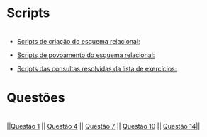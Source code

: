 # Scripts <h1>
 
- [Scripts de criação do esquema relacional:](https://github.com/20200120712/ProjetoABD/blob/main/tarefas/t01/tarefa01-create.sql)

- [Scripts de povoamento do esquema relacional:](https://github.com/20200120712/ProjetoABD/blob/main/tarefas/t01/tarefa01-inserts.sql)

- [Scripts das consultas resolvidas da lista de exercícios:](https://github.com/20200120712/ProjetoABD/tree/main/tarefas/t01)

# Questões <h1>
 
||[Questão 1](https://github.com/20200120712/ProjetoABD/blob/main/tarefas/t01/tarefa01-q01.sql) ||
[Questão 4](https://github.com/20200120712/ProjetoABD/blob/main/tarefas/t01/tarefa01-q04.sql) ||
[Questão 7](https://github.com/20200120712/ProjetoABD/blob/main/tarefas/t01/tarefa01-q07.sql) ||
[Questão 10](https://github.com/20200120712/ProjetoABD/blob/main/tarefas/t01/tarefa01-q10.sql) ||
[Questão 14](https://github.com/20200120712/ProjetoABD/blob/main/tarefas/t01/tarefa01-q14.sql)||
